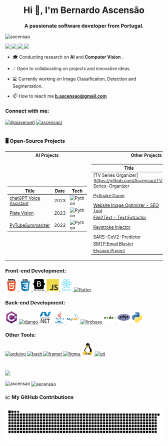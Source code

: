 <h1 align="center">Hi 👋, I'm Bernardo Ascensão</h1>
<h3 align="center">A passionate software developer from Portugal.</h3>

<p align="left"> <img src="https://komarev.com/ghpvc/?username=ascensao&label=Profile%20views&color=0e75b6&style=flat" alt="ascensao" /> </p>
<a href="https://bernardoascensao.com">
    <img src="https://img.shields.io/badge/Website-bernardoascensao.com-red?style=flat-square">
</a>
<a href="https://bernardoascensao.com/resume.pdf">
    <img src="https://img.shields.io/badge/Download-CV-red?style=flat-square&logo=pdf">
</a>
<a href="https://www.linkedin.com/in/ascensao/">
    <img src="https://img.shields.io/badge/-Linkedin-blue?style=flat-square&logo=linkedin">
</a>
<a href="mailto:b.ascensao@gmail.com">
    <img src="https://img.shields.io/badge/-Email-red?style=flat-square&logo=gmail&logoColor=white">
</a>

* 🎓 Conducting research on **AI** and **Computer Vision** .

* 💡 Open to collaborating on projects and innovative ideas. 

* 💻 Currently working on Image Classification, Detection and Segmentation.

- 📫 How to reach me **b.ascensao@gmail.com**

<h3 align="left">Connect with me:</h3>
<p align="left">
<a href="https://www.youtube.com/@aiavenue1" target="blank"><img align="center" src="https://raw.githubusercontent.com/rahuldkjain/github-profile-readme-generator/master/src/images/icons/Social/youtube.svg" alt="@aiavenue1" height="30" width="40" /></a>
<a href="https://linkedin.com/in/ascensao/" target="blank"><img align="center" src="https://raw.githubusercontent.com/rahuldkjain/github-profile-readme-generator/master/src/images/icons/Social/linked-in-alt.svg" alt="ascensao/" height="30" width="40" /></a>
<br><br></p>

### 🖥️ Open-Source Projects
<table>
<tr><th>AI Projects</th><th>Other Projects</th></tr>
<tr><td>

| Title | Date | Tech |
| ----- | ---- | ---- |
| [chatGPT Voice Assistant](https://github.com/Ascensao/python_chatGPT_voice) | 2023 |![Python](https://img.shields.io/badge/python-3670A0?style=for-the-badge&logo=python&logoColor=ffdd54) |
| [Plate Vision](https://github.com/Ascensao/plate-vision) | 2023 | ![Python](https://img.shields.io/badge/python-3670A0?style=for-the-badge&logo=python&logoColor=ffdd54) |
| [PyTubeSummarizer](https://github.com/Ascensao/PyTubeSummarizer) | 2023 | ![Python](https://img.shields.io/badge/python-3670A0?style=for-the-badge&logo=python&logoColor=ffdd54) |

</td><td>

| Title | Date | Tech |
| ----- | ---- | ---- |
| [TV Series Organizer](https://github.com/Ascensao/TV-Series-Organizer | 2023 | ![C#](https://img.shields.io/badge/c%23-%23239120.svg?style=for-the-badge&logo=c-sharp&logoColor=white) |
| [PySnake Game](https://github.com/Ascensao/pySnake) | 2023 | ![Python](https://img.shields.io/badge/python-3670A0?style=for-the-badge&logo=python&logoColor=ffdd54) |
| [Website Image Optimizer - SEO Tool](https://github.com/Ascensao/WebsiteImageOptimizer/) | 2023 | ![Python](https://img.shields.io/badge/python-3670A0?style=for-the-badge&logo=python&logoColor=ffdd54) |
| [File2Text - Text Extractor](https://github.com/Ascensao/File2Text) | 2023 | ![C#](https://img.shields.io/badge/c%23-%23239120.svg?style=for-the-badge&logo=c-sharp&logoColor=white) |
| [Keystroke Injector](https://github.com/Ascensao/keystroke_injector) | 2023 | ![Python](https://img.shields.io/badge/python-3670A0?style=for-the-badge&logo=python&logoColor=ffdd54) |
| [SARS-CoV2-Predictor](https://github.com/Ascensao/SARS-CoV2-Predictor) | 2020 | ![C#](https://img.shields.io/badge/c%23-%23239120.svg?style=for-the-badge&logo=c-sharp&logoColor=white) |
| [SMTP Email Blaster](https://github.com/Ascensao/smtp-email-blaster) | 2019 | 	![C#](https://img.shields.io/badge/c%23-%23239120.svg?style=for-the-badge&logo=c-sharp&logoColor=white) |
| [Elysium Project](https://github.com/Ascensao/elysium-project) | 2014 | ![C#](https://img.shields.io/badge/c%23-%23239120.svg?style=for-the-badge&logo=c-sharp&logoColor=white)  |

</td></tr> </table>


<h3 align="left">Front-end Development:</h3>
<p align="left">
<a href="https://www.w3.org/html/" target="_blank" rel="noreferrer"> <img src="https://raw.githubusercontent.com/devicons/devicon/master/icons/html5/html5-original-wordmark.svg" alt="html5" width="40" height="40"/> </a>
<a href="https://www.w3schools.com/css/" target="_blank" rel="noreferrer"> <img src="https://raw.githubusercontent.com/devicons/devicon/master/icons/css3/css3-original-wordmark.svg" alt="css3" width="40" height="40"/> </a>
<a href="https://getbootstrap.com" target="_blank" rel="noreferrer"> <img src="https://raw.githubusercontent.com/devicons/devicon/master/icons/bootstrap/bootstrap-plain-wordmark.svg" alt="bootstrap" width="40" height="40"/> </a>
<a href="https://developer.mozilla.org/en-US/docs/Web/JavaScript" target="_blank" rel="noreferrer"> <img src="https://raw.githubusercontent.com/devicons/devicon/master/icons/javascript/javascript-original.svg" alt="javascript" width="40" height="40"/> </a>
<a href="https://reactjs.org/" target="_blank" rel="noreferrer"> <img src="https://raw.githubusercontent.com/devicons/devicon/master/icons/react/react-original-wordmark.svg" alt="react" width="40" height="40"/> </a>
<a href="https://flutter.dev" target="_blank" rel="noreferrer"> <img src="https://www.vectorlogo.zone/logos/flutterio/flutterio-icon.svg" alt="flutter" width="40" height="40"/> </a>
</p>
<h3 align="left">Back-end Development:</h3>
<p align="left">
<a href="https://www.w3schools.com/cs/" target="_blank" rel="noreferrer"> <img src="https://raw.githubusercontent.com/devicons/devicon/master/icons/csharp/csharp-original.svg" alt="csharp" width="40" height="40"/> </a>
<a href="https://www.djangoproject.com/" target="_blank" rel="noreferrer"> <img src="https://cdn.worldvectorlogo.com/logos/django.svg" alt="django" width="40" height="40"/> </a>
<a href="https://dotnet.microsoft.com/" target="_blank" rel="noreferrer"> <img src="https://raw.githubusercontent.com/devicons/devicon/master/icons/dot-net/dot-net-original-wordmark.svg" alt="dotnet" width="40" height="40"/> </a>
<a href="https://www.java.com" target="_blank" rel="noreferrer"> <img src="https://raw.githubusercontent.com/devicons/devicon/master/icons/java/java-original.svg" alt="java" width="40" height="40"/> </a>
<a href="https://www.mysql.com/" target="_blank" rel="noreferrer"> <img src="https://raw.githubusercontent.com/devicons/devicon/master/icons/mysql/mysql-original-wordmark.svg" alt="mysql" width="40" height="40"/> </a>
<a href="https://firebase.google.com/" target="_blank" rel="noreferrer"> <img src="https://www.vectorlogo.zone/logos/firebase/firebase-icon.svg" alt="firebase" width="40" height="40"/> </a>
<a href="https://nodejs.org" target="_blank" rel="noreferrer"> <img src="https://raw.githubusercontent.com/devicons/devicon/master/icons/nodejs/nodejs-original-wordmark.svg" alt="nodejs" width="40" height="40"/> </a>
<a href="https://www.php.net" target="_blank" rel="noreferrer"> <img src="https://raw.githubusercontent.com/devicons/devicon/master/icons/php/php-original.svg" alt="php" width="40" height="40"/> </a>
<a href="https://www.python.org" target="_blank" rel="noreferrer"> <img src="https://raw.githubusercontent.com/devicons/devicon/master/icons/python/python-original.svg" alt="python" width="40" height="40"/> </a>
</p>
<h3 align="left">Other Tools:</h3>
<p align="left">
<a href="https://www.arduino.cc/" target="_blank" rel="noreferrer"> <img src="https://cdn.worldvectorlogo.com/logos/arduino-1.svg" alt="arduino" width="40" height="40"/> </a>
<a href="https://www.gnu.org/software/bash/" target="_blank" rel="noreferrer"> <img src="https://www.vectorlogo.zone/logos/gnu_bash/gnu_bash-icon.svg" alt="bash" width="40" height="40"/> </a>
<a href="https://www.framer.com/" target="_blank" rel="noreferrer"> <img src="https://www.vectorlogo.zone/logos/framer/framer-icon.svg" alt="framer" width="40" height="40"/> </a>
<a href="https://www.figma.com/" target="_blank" rel="noreferrer"> <img src="https://www.vectorlogo.zone/logos/figma/figma-icon.svg" alt="figma" width="40" height="40"/> </a>
<a href="https://www.linux.org/" target="_blank" rel="noreferrer"> <img src="https://raw.githubusercontent.com/devicons/devicon/master/icons/linux/linux-original.svg" alt="linux" width="40" height="40"/> </a>
<a href="https://git-scm.com/" target="_blank" rel="noreferrer"> <img src="https://www.vectorlogo.zone/logos/git-scm/git-scm-icon.svg" alt="git" width="40" height="40"/> </a>
</p>
<p><br></p>

![](http://github-profile-summary-cards.vercel.app/api/cards/profile-details?username=ascensao&theme=github)

<p><img align="left" src="https://github-readme-stats.vercel.app/api/top-langs?username=ascensao&show_icons=true&locale=en&layout=compact" alt="ascensao" /></p>

<p>&nbsp;<img align="center" src="https://github-readme-stats.vercel.app/api?username=ascensao&show_icons=true&locale=en" alt="ascensao" /></p>


### 📈 My GitHub Contributions
![Snake animation](https://github.com/ascensao/ascensao/blob/output/github-contribution-grid-snake.svg)



